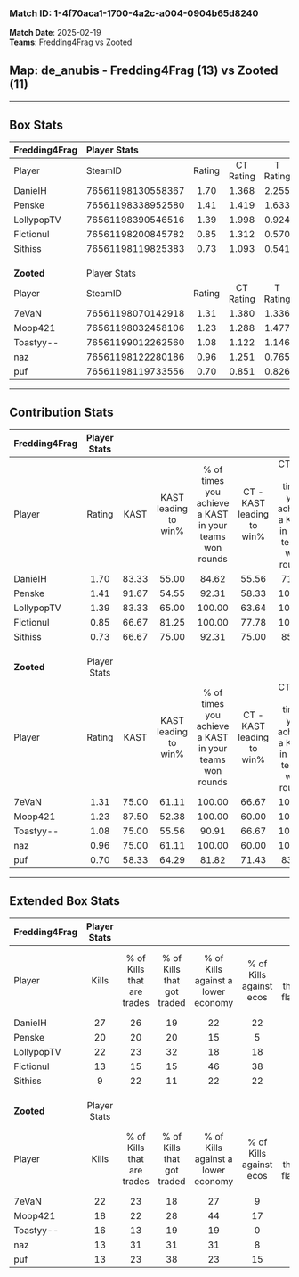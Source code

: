 ### Match ID: 1-4f70aca1-1700-4a2c-a004-0904b65d8240  
**Match Date**: 2025-02-19  
**Teams**: Fredding4Frag vs Zooted  

## **Map**: de_anubis - Fredding4Frag (13) vs Zooted (11)  
---  

## Box Stats  

| **Fredding4Frag** | Player Stats      |        |           |          |       |       |       |         |        |      |     |
| :- | :- | :-: | :-: | :-: | :-: | :-: | :-: | :-: | :-: | :-: | :-: |
| Player            | SteamID           | Rating | CT Rating | T Rating | KAST  |  ADR  | Kills | Assists | Deaths | K/D  | HS% |
| DanieIH           | 76561198130558367 |  1.70  |   1.368   |  2.255   | 83.33 | 118.0 |  27   |    8    |   16   | 1.69 | 29  |
| Penske            | 76561198338952580 |  1.41  |   1.419   |  1.633   | 91.67 | 79.9  |  20   |   10    |   15   | 1.33 | 30  |
| LollypopTV        | 76561198390546516 |  1.39  |   1.998   |  0.924   | 83.33 | 95.5  |  22   |    5    |   18   | 1.22 | 50  |
| Fictionul         | 76561198200845782 |  0.85  |   1.312   |  0.570   | 66.67 | 64.5  |  13   |    7    |   18   | 0.72 | 46  |
| Sithiss           | 76561198119825383 |  0.73  |   1.093   |  0.541   | 66.67 | 50.8  |   9   |    6    |   15   | 0.60 | 33  |
|                   |                   |        |           |          |       |       |       |         |        |      |     |
|                   |                   |        |           |          |       |       |       |         |        |      |     |
|                   |                   |        |           |          |       |       |       |         |        |      |     |
| **Zooted**        | Player Stats      |        |           |          |       |       |       |         |        |      |     |
| Player            | SteamID           | Rating | CT Rating | T Rating | KAST  |  ADR  | Kills | Assists | Deaths | K/D  | HS% |
| 7eVaN             | 76561198070142918 |  1.31  |   1.380   |  1.336   | 75.00 | 85.4  |  22   |    4    |   17   | 1.29 | 36  |
| Moop421           | 76561198032458106 |  1.23  |   1.288   |  1.477   | 87.50 | 89.9  |  18   |    8    |   20   | 0.90 | 44  |
| Toastyy--         | 76561199012262560 |  1.08  |   1.122   |  1.146   | 75.00 | 78.7  |  16   |    5    |   17   | 0.94 | 62  |
| naz               | 76561198122280186 |  0.96  |   1.251   |  0.765   | 75.00 | 65.4  |  13   |    6    |   16   | 0.81 | 61  |
| puf               | 76561198119733556 |  0.70  |   0.851   |  0.826   | 58.33 | 58.8  |  13   |    5    |   21   | 0.62 | 61  |
---  

## Contribution Stats  

| **Fredding4Frag** | Player Stats |       |                      |                                                        |                           |                                                             |                          |                                                            |
| :- | :-: | :-: | :-: | :-: | :-: | :-: | :-: | :-: |
| Player            |    Rating    | KAST  | KAST leading to win% | % of times you achieve a KAST in your teams won rounds | CT - KAST leading to win% | CT - % of times you achieve a KAST in your teams won rounds | T - KAST leading to win% | T - % of times you achieve a KAST in your teams won rounds |
| DanieIH           |     1.70     | 83.33 |        55.00         |                         84.62                          |           55.56           |                            71.43                            |          54.55           |                           100.00                           |
| Penske            |     1.41     | 91.67 |        54.55         |                         92.31                          |           58.33           |                           100.00                            |          50.00           |                           83.33                            |
| LollypopTV        |     1.39     | 83.33 |        65.00         |                         100.00                         |           63.64           |                           100.00                            |          66.67           |                           100.00                           |
| Fictionul         |     0.85     | 66.67 |        81.25         |                         100.00                         |           77.78           |                           100.00                            |          85.71           |                           100.00                           |
| Sithiss           |     0.73     | 66.67 |        75.00         |                         92.31                          |           75.00           |                            85.71                            |          75.00           |                           100.00                           |
|                   |              |       |                      |                                                        |                           |                                                             |                          |                                                            |
|                   |              |       |                      |                                                        |                           |                                                             |                          |                                                            |
|                   |              |       |                      |                                                        |                           |                                                             |                          |                                                            |
| **Zooted**        | Player Stats |       |                      |                                                        |                           |                                                             |                          |                                                            |
| Player            |    Rating    | KAST  | KAST leading to win% | % of times you achieve a KAST in your teams won rounds | CT - KAST leading to win% | CT - % of times you achieve a KAST in your teams won rounds | T - KAST leading to win% | T - % of times you achieve a KAST in your teams won rounds |
| 7eVaN             |     1.31     | 75.00 |        61.11         |                         100.00                         |           66.67           |                           100.00                            |          55.56           |                           100.00                           |
| Moop421           |     1.23     | 87.50 |        52.38         |                         100.00                         |           60.00           |                           100.00                            |          45.45           |                           100.00                           |
| Toastyy--         |     1.08     | 75.00 |        55.56         |                         90.91                          |           66.67           |                           100.00                            |          44.44           |                           80.00                            |
| naz               |     0.96     | 75.00 |        61.11         |                         100.00                         |           60.00           |                           100.00                            |          62.50           |                           100.00                           |
| puf               |     0.70     | 58.33 |        64.29         |                         81.82                          |           71.43           |                            83.33                            |          57.14           |                           80.00                            |
---  

## Extended Box Stats  

| **Fredding4Frag** | Player Stats |                            |                            |                                    |                         |                              |                                 |        |                             |                                     |                          |                               |                            |
| :- | :-: | :-: | :-: | :-: | :-: | :-: | :-: | :-: | :-: | :-: | :-: | :-: | :-: |
| Player            |    Kills     | % of Kills that are trades | % of Kills that got traded | % of Kills against a lower economy | % of Kills against ecos | % of Kills that are flawless | % of Kills that are close duels | Deaths | % of Deaths that get traded | % of Deaths against a lower economy | % of Deaths against ecos | % of Deaths that are flawless | % of Deaths that are close |
| DanieIH           |      27      |             26             |             19             |                 22                 |           22            |              59              |                7                |   16   |             31              |                 13                  |            6             |              56               |             6              |
| Penske            |      20      |             20             |             20             |                 15                 |            5            |              60              |                0                |   15   |             33              |                  7                  |            0             |              40               |             7              |
| LollypopTV        |      22      |             23             |             32             |                 18                 |           18            |              50              |               14                |   18   |             17              |                 11                  |            6             |              50               |             11             |
| Fictionul         |      13      |             15             |             15             |                 46                 |           38            |              62              |                8                |   18   |             22              |                 11                  |            6             |              67               |             6              |
| Sithiss           |      9       |             22             |             11             |                 22                 |           22            |              56              |                0                |   15   |             27              |                 20                  |            13            |              47               |             13             |
|                   |              |                            |                            |                                    |                         |                              |                                 |        |                             |                                     |                          |                               |                            |
|                   |              |                            |                            |                                    |                         |                              |                                 |        |                             |                                     |                          |                               |                            |
|                   |              |                            |                            |                                    |                         |                              |                                 |        |                             |                                     |                          |                               |                            |
| **Zooted**        | Player Stats |                            |                            |                                    |                         |                              |                                 |        |                             |                                     |                          |                               |                            |
| Player            |    Kills     | % of Kills that are trades | % of Kills that got traded | % of Kills against a lower economy | % of Kills against ecos | % of Kills that are flawless | % of Kills that are close duels | Deaths | % of Deaths that get traded | % of Deaths against a lower economy | % of Deaths against ecos | % of Deaths that are flawless | % of Deaths that are close |
| 7eVaN             |      22      |             23             |             18             |                 27                 |            9            |              41              |                5                |   17   |             12              |                 24                  |            6             |              59               |             12             |
| Moop421           |      18      |             22             |             28             |                 44                 |           17            |              56              |                6                |   20   |             35              |                 25                  |            10            |              75               |             5              |
| Toastyy--         |      16      |             13             |             19             |                 19                 |            0            |              38              |               13                |   17   |             12              |                 12                  |            0             |              47               |             6              |
| naz               |      13      |             31             |             31             |                 31                 |            8            |              77              |                8                |   16   |             13              |                 19                  |            6             |              38               |             0              |
| puf               |      13      |             23             |             38             |                 23                 |           15            |              62              |               15                |   21   |             29              |                 14                  |            0             |              62               |             10             |
